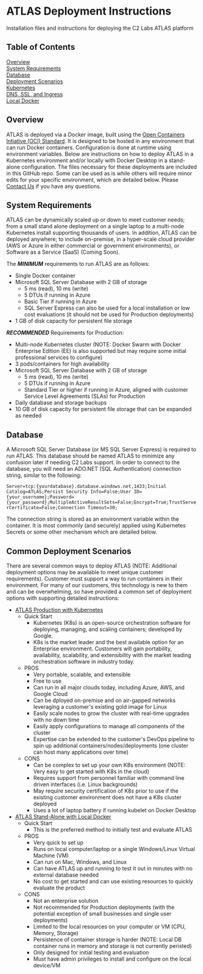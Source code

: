 # ATLAS Deployment Instructions
Installation files and instructions for deploying the C2 Labs ATLAS platform

## Table of Contents
[Overview](#overview)<br>
[System Requirements](#system_reqs)<br>
[Database](#database)<br>
[Deployment Scenarios](#scenarios)<br>
[Kubernetes](k8s/README.md)<br>
[DNS, SSL, and Ingress](k8s/DNS-SSL-Ingress.md)<br>
[Local Docker](docker_standalone/README.md)<br>
<!-- [Docker Swarm](#docker_swarm)<br> -->


<a name="overview"/>

## Overview
ATLAS is deployed via a Docker image, built using the <a href="https://www.opencontainers.org/">Open Containers Intiative (OCI) Standard</a>. It is designed to be hosted in any environment that can run Docker containers. Configuration is done at runtime using environment variables. Below are instructions on how to deploy ATLAS in a Kubernetes environment and/or locally with Docker Desktop in a stand-alone configuration. The files necessary for these deployments are included in this GitHub repo. Some can be used as is while others will require minor edits for your specific environment, which are detailed below. Please [Contact Us](https://www.c2labs.com/contact-us) if you have any questions.

<a name="system_reqs"/>

## System Requirements
ATLAS can be dynamically scaled up or down to meet customer needs; from a small stand alone deployment on a single laptop to a multi-node Kubernetes install supporting thousands of users.  In addition, ATLAS can be deployed anywhere; to include on-premise, in a hyper-scale cloud provider (AWS or Azure in either commercial or government environments), or Software as a Service (SaaS) (Coming Soon).

The **_MINIMUM_** requirements to run ATLAS  are as follows:

- Single Docker container
- Microsoft SQL Server Database with 2 GB of storage
    - 5 ms (read), 10 ms (write)
    - 5 DTUs if running in Azure
    - Basic Tier if running in Azure
    - SQL Server Express can also be used for a local installation or low cost evaluations (it should not be used for Production deployments)
- 1 GB of disk capacity for persistent file storage

**_RECOMMENDED_** Requirements for Production:

- Multi-node Kubernetes cluster (NOTE: Docker Swarm with Docker Enterprise Edition (EE) is also supported but may require some initial professional services to configure)
- 3 pods/containers for high availability
- Microsoft SQL Server Database with 2 GB of storage
    - 5 ms (read), 10 ms (write)
    - 5 DTUs if running in Azure
    - Standard Tier or higher if running in Azure, aligned with customer Service Level Agreements (SLAs) for Production
- Daily database and storage backups 
- 10 GB of disk capacity for persistent file storage that can be expanded as needed

<a name="database"/>

## Database
A Microsoft SQL Server Database (or MS SQL Server Express) is required to run ATLAS. This database should be named ATLAS to minimize any confusion later if needing C2 Labs support. In order to connect to the database, you will need an ADO.NET (SQL Authentication) connection string, similar to the following:

`Server=tcp:{yourdatabase}.database.windows.net,1433;Initial Catalog=ATLAS;Persist Security Info=False;User ID={your_username};Password={your_password};MultipleActiveResultSets=False;Encrypt=True;TrustServerCertificate=False;Connection Timeout=30;`

The connection string is stored as an environment variable within the container. It is most commonly (and securely) applied using Kubernetes Secrets or some other mechanism which are detailed below.

<a name="scenarios"/>

## Common Deployment Scenarios

There are several common ways to deploy ATLAS (NOTE: Additional deployment options may be available to meet unique customer requirements). Customer must support a way to run containers in their environment. For many of our customers, this technology is new to them and can be overwhelming, so have provided a common set of deployment options with supporting detailed instructions:

- [ATLAS Production with Kubernetes](k8s/README.md)
    - Quick Start
        - Kubernetes (K8s) is an open-source orchestration software for deploying, managing, and scaling containers; developed by Google.
        - K8s is the market leader and the best available option for an Enterprise environment. Customers will gain portability, availability, scalability, and extensibility with the market leading orchestration software in industry today.
    - PROS
        - Very portable, scalable, and extensible
        - Free to use
        - Can run in all major clouds today, including Azure, AWS, and Google Cloud
        - Can be dployed on-premise and on air-gapped networks leveraging a customer's existing gold image for Linux
        - Easily scale nodes to grow the cluster with real-time upgrades with no down time
        - Easily apply configurations to manage all components of the cluster
        - Expertise can be extended to the customer's DevOps pipeline to spin up additional containers/nodes/deployments (one cluster can host many applications over time)
    - CONS
        - Can be complex to set up your own K8s environment (NOTE: Very easy to get started with K8s in the cloud)
        - Requires support from personnel familiar with command line driven interfaces (i.e. Linux backgrounds)
        - May require security certification of K8s prior to use if the existing customer environment does not have a K8s cluster deployed
        - Uses a lot of laptop battery if running kubelet on Docker Desktop
- [ATLAS Stand-Alone with Local Docker](docker_standalone/README.md)
    - Quick Start
        - This is the preferred method to initially test and evaluate ATLAS 
    - PROS
        - Very quick to set up
        - Runs on local computer/laptop or a single Windows/Linux Virtual Machine (VM)
        - Can run on Mac, Windows, and Linux
        - Can have ATLAS up and running to test it out in minutes with no external database needed
        - No cost to get started and can use existing resources to quickly evaluate the product
    - CONS
        - Not an enterprise solution
        - Not recommended for Production deployments (with the potential exception of small businesses and single user deployments)
        - Limited to the local resources on your computer or VM (CPU, Memory, Storage)
        - Persistence of container storage is harder (NOTE: Local DB container runs in memory and storage is not currently peristed)
        - Only designed for initial testing and evaluation
        - Must have admin privileges to install and configure on the local device/VM



<!-- <a name="docker_swarm"/>

## Docker Swarm -->